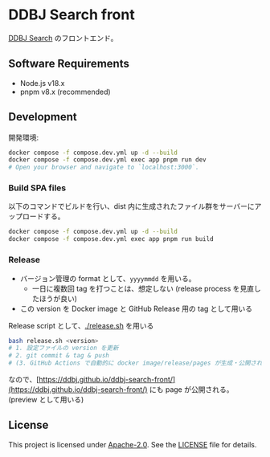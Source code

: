 # DDBJ Search front

[DDBJ Search](https://ddbj.nig.ac.jp/search) のフロントエンド。

## Software Requirements

- Node.js v18.x
- pnpm v8.x (recommended)

## Development

開発環境:

```bash
docker compose -f compose.dev.yml up -d --build
docker compose -f compose.dev.yml exec app pnpm run dev
# Open your browser and navigate to `localhost:3000`.
```

### Build SPA files

以下のコマンドでビルドを行い、dist 内に生成されたファイル群をサーバーにアップロードする。

```bash
docker compose -f compose.dev.yml up -d --build
docker compose -f compose.dev.yml exec app pnpm run build
```

### Release

- バージョン管理の format として、`yyyymmdd` を用いる。
  - 一日に複数回 tag を打つことは、想定しない (release process を見直したほうが良い)
- この version を Docker image と GitHub Release 用の tag として用いる

Release script として、[./release.sh](./release.sh) を用いる

```bash
bash release.sh <version>
# 1. 設定ファイルの version を更新
# 2. git commit & tag & push
# (3. GitHub Actions で自動的に docker image/release/pages が生成・公開される)
```

なので、[https://ddbj.github.io/ddbj-search-front/](https://ddbj.github.io/ddbj-search-front/) にも page が公開される。(preview として用いる)

## License

This project is licensed under [Apache-2.0](https://www.apache.org/licenses/LICENSE-2.0).
See the [LICENSE](./LICENSE) file for details.
